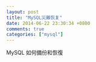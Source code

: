 ```yaml
---
layout: post
title: "MySQL災難恢复"
date: 2014-06-22 23:30:34 +0800
comments: true
categories: ["mysql"]
---
```


MySQL 如何備份和恢復

<!-- more -->

